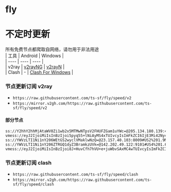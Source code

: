 # fly
# 不定时更新
所有免费节点都爬取自网络，请勿用于非法用途  
|  工具  | Android  | Windows  |  
|  ----  | ----   | ----  |  
| v2ray  | [v2rayNG](https://github.com/2dust/v2rayNG/releases) | [v2rayN](https://github.com/2dust/v2rayN/releases) |  
| Clash  | - | [Clash For Windows](https://github.com/2dust/clashN/releases) | 
  
### 节点更新订阅  v2ray
- `https://raw.githubusercontent.com/ts-sf/fly/speed/v2`  
- `https://mirror.v2gh.com/https://raw.githubusercontent.com/ts-sf/fly/speed/v2`  

#### 部分节点  
``` 
ss://Y2hhY2hhMjAtaWV0Zi1wb2x5MTMwNTpsV2FHUFZGam1uYWc=@205.134.180.139:443#US%20103.7MB%2Fs
vmess://eyJ2IjoiMiIsInBzIjoi5pyq55+lNiAyMS4xTUIvcyIsImFkZCI6IjE3Mi42Ny4yMjMuMTE5IiwicG9ydCI6IjQ0MyIsImlkIjoiNmMxNjhmY2MtMjIzMS00ZjNiLThjMWUtZjYzOTE2OTJkZjRhIiwiYWlkIjoiMCIsInNjeSI6ImF1dG8iLCJuZXQiOiJ3cyIsInR5cGUiOiIiLCJob3N0IjoiaG1zMDIuZnhpYW9taS5zYnMiLCJwYXRoIjoiL2xpbmsiLCJ0bHMiOiJ0bHMiLCJzbmkiOiJobXMwMi5meGlhb21pLnNicyIsInRlc3RfbmFtZSI6IjYifQ==
ss://YWVzLTI1Ni1nY206WEtGS2wyclVMaklwNzQ=@23.157.40.103:8009#US2%201.9MB%2Fs
ss://YWVzLTI1Ni1nY206ZTRGQ1dyZ3BramkzUVk=@142.202.49.122:9101#US4%201.6MB%2Fs
vmess://eyJ2IjoiMiIsInBzIjoi8J+HuvCfh7hVU+e+juWbvSAxMC4wTUIvcyIsImFkZCI6ImQuc2VyaWJ1cy5vcmciLCJwb3J0IjoiNDQzIiwiaWQiOiIwM2ZjYzYxOC1iOTNkLTY3OTYtNmFlZC04YTM4Yzk3NWQ1ODEiLCJhaWQiOiIxIiwic2N5IjoiYXV0byIsIm5ldCI6IndzIiwidHlwZSI6Im5vbmUiLCJob3N0IjoiZC5zZXJpYnVzLm9yZyIsInBhdGgiOiJsaW5rdndzIiwidGxzIjoidGxzIiwic25pIjoiZC5zZXJpYnVzLm9yZyIsInRlc3RfbmFtZSI6IlVT576O5Zu9In0=
```
### 节点更新订阅  clash
- `https://raw.githubusercontent.com/ts-sf/fly/speed/clash`  
- `https://mirror.v2gh.com/https://raw.githubusercontent.com/ts-sf/fly/speed/clash`  


